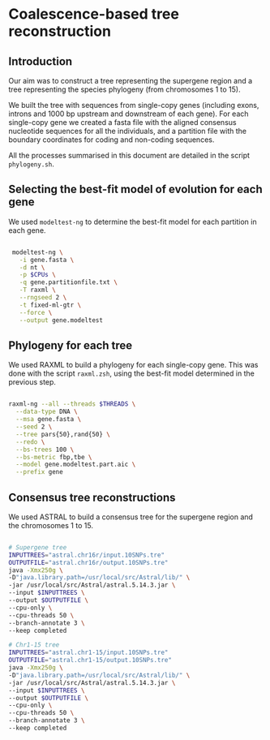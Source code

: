 # Coalescence-based tree reconstruction

## Introduction

Our aim was to construct a tree representing the supergene region and a tree representing the species phylogeny (from chromosomes 1 to 15).

We built the tree with sequences from single-copy genes (including exons, introns and 1000 bp upstream and downstream of each gene). For each single-copy gene we created a fasta file with the aligned consensus nucleotide sequences for all the individuals, and a partition file with the boundary coordinates for coding and non-coding sequences.

All the processes summarised in this document are detailed in the script `phylogeny.sh`.

## Selecting the best-fit model of evolution for each gene

We used `modeltest-ng` to determine the best-fit model for each partition in each gene.

```sh

 modeltest-ng \
   -i gene.fasta \
   -d nt \
   -p $CPUs \
   -q gene.partitionfile.txt \
   -T raxml \
   --rngseed 2 \
   -t fixed-ml-gtr \
   --force \
   --output gene.modeltest

```

## Phylogeny for each tree

We used RAXML to build a phylogeny for each single-copy gene. This was done with the script `raxml.zsh`, using the best-fit model determined in the previous step.

``` sh

raxml-ng --all --threads $THREADS \
  --data-type DNA \
  --msa gene.fasta \
  --seed 2 \
  --tree pars{50},rand{50} \
  --redo \
  --bs-trees 100 \
  --bs-metric fbp,tbe \
  --model gene.modeltest.part.aic \
  --prefix gene

```

## Consensus tree reconstructions

We used ASTRAL to build a consensus tree for the supergene region and the chromosomes 1 to 15.

```sh

# Supergene tree
INPUTTREES="astral.chr16r/input.10SNPs.tre"
OUTPUTFILE="astral.chr16r/output.10SNPs.tre"
java -Xmx250g \
-D"java.library.path=/usr/local/src/Astral/lib/" \
-jar /usr/local/src/Astral/astral.5.14.3.jar \
--input $INPUTTREES \
--output $OUTPUTFILE \
--cpu-only \
--cpu-threads 50 \
--branch-annotate 3 \
--keep completed

# Chr1-15 tree
INPUTTREES="astral.chr1-15/input.10SNPs.tre"
OUTPUTFILE="astral.chr1-15/output.10SNPs.tre"
java -Xmx250g \
-D"java.library.path=/usr/local/src/Astral/lib/" \
-jar /usr/local/src/Astral/astral.5.14.3.jar \
--input $INPUTTREES \
--output $OUTPUTFILE \
--cpu-only \
--cpu-threads 50 \
--branch-annotate 3 \
--keep completed

```
